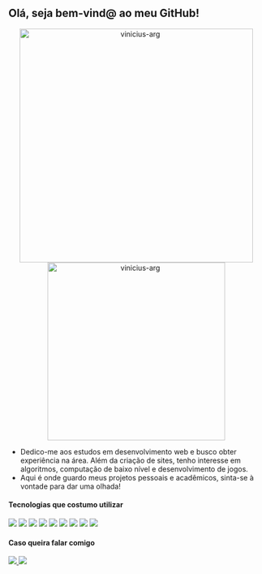## Olá, seja bem-vind@ ao meu GitHub!

<div align="center">
  <img src="https://github-readme-stats.vercel.app/api?username=vinicius-arg&show_icons=true&locale=en&theme=radical&hide_border=true" alt="vinicius-arg" width="460px"/>
  <img src="https://github-readme-stats.vercel.app/api/top-langs?username=vinicius-arg&show_icons=true&locale=en&layout=compact&theme=radical&hide_border=true" alt="vinicius-arg" width="350px"/>
</div>

<ul>
  <li>Dedico-me aos estudos em desenvolvimento web e busco obter experiência na área. Além da criação de sites, tenho interesse em algoritmos, computação de baixo nível e desenvolvimento de jogos.</li>
  <li>Aqui é onde guardo meus projetos pessoais e acadêmicos, sinta-se à vontade para dar uma olhada! </li>
</ul>

#### Tecnologias que costumo utilizar

<div>
  <img src="https://img.shields.io/static/v1?label=&message=HTML&color=orange&style=for-the-badge&logo=html5&logoColor=white"/>
  <img src="https://img.shields.io/static/v1?label=&message=CSS&color=blue&style=for-the-badge&logo=css3&logoColor=white"/>
  <img src="https://img.shields.io/static/v1?label=&message=JavaScript&color=yellow&style=for-the-badge&logo=javascript&logoColor=white"/>
  <img src="https://img.shields.io/static/v1?label=&message=Node.js&color=darkgreen&style=for-the-badge&logo=node.js&logoColor=white"/>
  <img src="https://img.shields.io/static/v1?label=&message=Express&color=black&style=for-the-badge&logo=express&logoColor=white"/>
  <img src="https://img.shields.io/static/v1?label=&message=Python&color=yellow&style=for-the-badge&logo=python&logoColor=blue"/>
  <img src="https://img.shields.io/static/v1?label=&message=Mongodb&color=black&style=for-the-badge&logo=mongodb&logoColor=darkgreen"/>
  <img src="https://img.shields.io/static/v1?label=&message=C language&color=gray&style=for-the-badge&logo=C&logoColor=white"/>
  <img src="https://img.shields.io/static/v1?label=&message=Visual Studio Code&color=blue&style=for-the-badge&logo=visualstudiocode&logoColor=white"/>
</div>

#### Caso queira falar comigo

<div>
  <a href="mailto:j.vinicius.arg@gmail.com" target="_blank">
    <img src="https://img.shields.io/badge/Gmail-D14836?style=for-the-badge&logo=gmail&logoColor=white">
  </a>
  <a href="https://www.linkedin.com/in/vinicius-arg/" target="_blank">
    <img src="https://img.shields.io/badge/LinkedIn-0077B5?style=for-the-badge&logo=linkedin&logoColor=white">
  </a>
</div>
